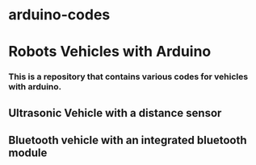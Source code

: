 # arduino-codes

# Robots Vehicles with Arduino

### This is a repository that contains various codes for vehicles with arduino.

## Ultrasonic Vehicle with a distance sensor

## Bluetooth vehicle with an integrated bluetooth module
